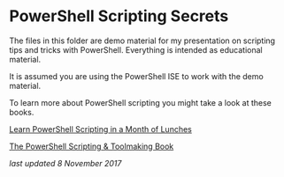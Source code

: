 # PowerShell Scripting Secrets

The files in this folder are demo material for my presentation on scripting tips and tricks with PowerShell. Everything is intended as educational material.

It is assumed you are using the PowerShell ISE to work with the demo material.

To learn more about PowerShell scripting you might take a look at these books.

[Learn PowerShell Scripting in a Month of Lunches](http://bit.ly/PSScriptingMoL)

[The PowerShell Scripting & Toolmaking Book](http://bit.ly/PSToolmaking)

*last updated 8 November 2017*